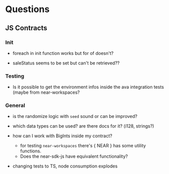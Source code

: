 # Questions

## JS Contracts

### Init

- foreach in init function works but for of doesn't?

- saleStatus seems to be set but can't be retrieved??

### Testing

- Is it possible to get the environment infos inside the ava integration tests (maybe from near-workspaces?

### General

- is the randomize logic with `seed` sound or can be improved?

- which data types can be used? are there docs for it? (i128, strings?)

- how can I work with BigInts inside my contract?

  - for testing `near-workspaces` there's { NEAR } has some utility functions.
  - Does the near-sdk-js have equivalent functionality?

- changing tests to TS, node consumption explodes
